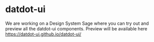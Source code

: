 # datdot-ui

We are working on a Design System Sage where you can try out and preview all the datdot-ui components. Preview will be available here
https://datdot-ui.github.io/datdot-ui/